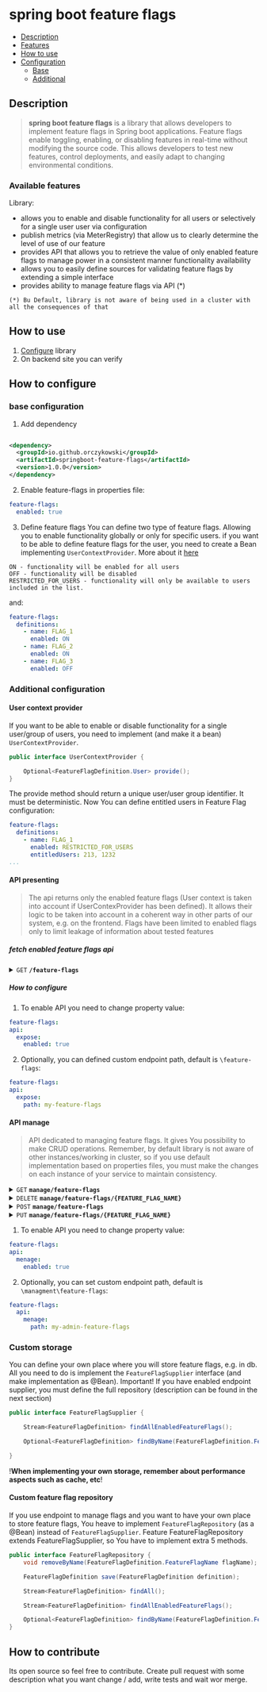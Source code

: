 # spring boot feature flags

* [Description](#description)
* [Features](#available-features)
* [How to use](#how-to-use)
* [Configuration](#how-to-configure)
    * [Base](#base)
    * [Additional](#additional-configuration)

## Description

> **spring boot feature flags** is a library that allows developers to implement feature flags in Spring boot
> applications. Feature flags enable toggling, enabling, or disabling features in real-time without modifying the source
> code. This allows developers to test new features, control deployments, and easily adapt to changing environmental
> conditions.

### Available features

Library:

- allows you to enable and disable functionality for all users or selectively for a single user
  user via configuration
- publish metrics (via MeterRegistry) that allow us to clearly determine the level of use of our feature
- provides API that allows you to retrieve the value of only enabled feature flags to manage power in a
  consistent manner
  functionality availability
- allows you to easily define sources for validating feature flags by extending a simple interface
- provides ability to manage feature flags via API (*)

`(*) Bu Default, library is not aware of being used in a cluster with all the consequences of that`

## How to use

1. [Configure](#how-to-configure) library
2. On backend site you can verify

## How to configure

### base configuration

1. Add dependency

  ```xml

<dependency>
    <groupId>io.github.orczykowski</groupId>
    <artifactId>springboot-feature-flags</artifactId>
    <version>1.0.0</version>
</dependency>
```

2. Enable feature-flags in properties file:

```yaml
feature-flags:
  enabled: true
```

3. Define feature flags
   You can define two type of feature flags. Allowing you to enable functionality globally or only for specific users.
   if you want to be able to define feature flags for the user, you need to create a Bean implementing
   `UserContextProvider`. More about it [here](#user-context-provider)

```
ON - functionality will be enabled for all users
OFF - functionality will be disabled 
RESTRICTED_FOR_USERS - functionality will only be available to users included in the list. 
```

and:

```yaml
feature-flags:
  definitions:
    - name: FLAG_1
      enabled: ON
    - name: FLAG_2
      enabled: ON
    - name: FLAG_3
      enabled: OFF
```

### Additional configuration

#### User context provider

If you want to be able to enable or disable functionality for a single user/group of users, you need to implement (and
make it a bean) `UserContextProvider`.

```java
public interface UserContextProvider {

    Optional<FeatureFlagDefinition.User> provide();
}
```

The provide method should return a unique user/user group identifier. It must be deterministic.
Now You can define entitled users in Feature Flag configuration:

```yaml
feature-flags:
  definitions:
    - name: FLAG_1
      enabled: RESTRICTED_FOR_USERS
      entitledUsers: 213, 1232
...
```

#### API presenting

> The api returns only the enabled feature flags (User context is taken into account if UserContexProvider has been
> defined). It allows their logic to be taken into account in a coherent way in other parts of our system, e.g. on the
> frontend. Flags have been limited to enabled flags only to limit leakage of information about tested features

##### fetch enabled feature flags api

<details>
 <summary><code>GET</code> <code><b>/feature-flags</b></code></summary>

##### Responses

| http code | content-type       | response                                 |
|-----------|--------------------|------------------------------------------|
| `200`     | `application/json` | `{"featureFlags": ["FLAG_1", "FLAG_2"]}` |

##### Example cURL

> ```javascript
>  curl http://localhost:8080/feature-flags -H "Content-Type: application/json"
> ```

</details>

##### How to configure

1. To enable API you need to change property value:

  ```yaml
feature-flags:
  api:
    expose:
      enabled: true
```

2. Optionally, you can defined custom endpoint path, default is `\feature-flags`:

  ```yaml
feature-flags:
  api:
    expose:
      path: my-feature-flags
```

#### API manage

> API dedicated to managing feature flags. It gives You possibility to make CRUD operations. Remember, by default
> library is not aware of other instances/working in cluster,
> so if you use default implementation based on properties files, you must make the changes on each instance of your
> service to maintain consistency.

<details>
 <summary><code>GET</code> <code><b>manage/feature-flags</b></code></summary>

##### Responses

String name, FeatureFlagState enabled, Set<String> entitledUsers

| http code | content-type       | response                                                                                    |
|-----------|--------------------|---------------------------------------------------------------------------------------------|
| `200`     | `application/json` | `{"definitions": [{"name": "FLAG_NAME", "enabled": "OFF", "entitledUsers": ["USR_ID_1"]}]}` |

##### Example cURL

> ```javascript
>  curl http://localhost:8080/manage/feature-flags -H "Content-Type: application/json"
> ```

</details>
<details>
 <summary><code>DELETE</code> <code><b>manage/feature-flags/{FEATURE_FLAG_NAME}</b></code></summary>

##### Responses

String name, FeatureFlagState enabled, Set<String> entitledUsers

| http code | content-type       | response |
|-----------|--------------------|----------|
| `204`     | `application/json` | void     |

##### Example cURL

> ```javascript
>  curl -X DELETE http://localhost:8080/manage/feature-flags 
> ```

</details>
<details>
 <summary><code>POST</code> <code><b>manage/feature-flags</b></code></summary>

##### Responses

String name, FeatureFlagState enabled, Set<String> entitledUsers

| http code | content-type       | request                                                                | response                                                               |
|-----------|--------------------|------------------------------------------------------------------------|------------------------------------------------------------------------|
| `201`     | `application/json` | {"name": "FLAG_NAME", "enabled": "OFF", "entitledUsers": ["USR_ID_1"]} | {"name": "FLAG_NAME", "enabled": "OFF", "entitledUsers": ["USR_ID_1"]} |
| `409`     | `application/json` | {"name": "FLAG_NAME", "enabled": "OFF", "entitledUsers": ["USR_ID_1"]} | {"message": ""}                                                        |
| `422`     | `application/json` | {"name": "invalid request"}                                            | {"message": ""}                                                        |

##### Example cURL

> ```javascript
>  curl -X POST http://localhost:8080/manage/feature-flags -H "Content-Type: application/json" -d '{"name": "FLAG_NAME", "enabled": "OFF", "entitledUsers": ["USR_ID_1"]}'
> ```

</details>


<details>
 <summary><code>PUT</code> <code><b>manage/feature-flags/{FEATURE_FLAG_NAME}</b></code></summary>

##### Responses

String name, FeatureFlagState enabled, Set<String> entitledUsers

| http code | content-type       | request                                                                       | response                                                               |
|-----------|--------------------|-------------------------------------------------------------------------------|------------------------------------------------------------------------|
| `201`     | `application/json` | {"name": "FLAG_NAME", "enabled": "OFF", "entitledUsers": ["USR_ID_1"]}        | {"name": "FLAG_NAME", "enabled": "OFF", "entitledUsers": ["USR_ID_1"]} |
| `422`     | `application/json` | {"name": "invalid request"}                                                   | {"message": ""}                                                        |
| `404`     | `application/json` | {"name": "NO_EXISTING_FLAG", "enabled": "OFF", "entitledUsers": ["USR_ID_1"]} | {"message": ""}                                                        |

##### Example cURL

> ```javascript
>  curl -X PUT http://localhost:8080/manage/feature-flags -H "Content-Type: application/json" -d '{"name": "FLAG_NAME", "enabled": "OFF", "entitledUsers": ["USR_ID_1"]}'
> ```

</details>

1. To enable API you need to change property value:

  ```yaml
feature-flags:
  api:
    menage:
      enabled: true
```

2. Optionally, you can set custom endpoint path, default is `\managment\feature-flags`:

```yaml
feature-flags:
  api:
    menage:
      path: my-admin-feature-flags
```

### Custom storage

You can define your own place where you will store feature flags, e.g. in db. All you need to do is implement the
`FeatureFlagSupplier` interface (and make implementation as @Bean).
Important! If you have enabled endpoint supplier, you must define the full repository (description can be found in the
next section)

```java
public interface FeatureFlagSupplier {

    Stream<FeatureFlagDefinition> findAllEnabledFeatureFlags();

    Optional<FeatureFlagDefinition> findByName(FeatureFlagDefinition.FeatureFlagName featureFlagName);

}
```

!**When implementing your own storage, remember about performance aspects such as cache, etc**!

#### Custom feature flag repository

If you use endpoint to manage flags and you want to have your own place to store feature flags, You heave to
implement `FeatureFlagRepository` (as a @Bean) instead of `FeatureFlagSupplier`. Feature
FeatureFlagRepository extends FeatureFlagSupplier, so You have to implement extra 5 methods.

```java
public interface FeatureFlagRepository {
    void removeByName(FeatureFlagDefinition.FeatureFlagName flagName);

    FeatureFlagDefinition save(FeatureFlagDefinition definition);

    Stream<FeatureFlagDefinition> findAll();

    Stream<FeatureFlagDefinition> findAllEnabledFeatureFlags();

    Optional<FeatureFlagDefinition> findByName(FeatureFlagDefinition.FeatureFlagName featureFlagName);
}
```

## How to contribute

Its open source so feel free to contribute. Create pull request with some description what you want change / add, write
tests and wait wor merge. 

